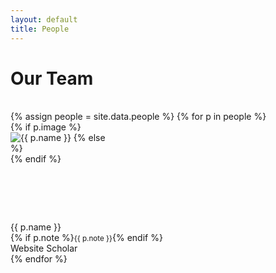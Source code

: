 ```yaml
---
layout: default
title: People
---
```


# Our Team
<br>
<style>
  /* Square avatar box */
  .avatar-wrap { width: 160px; height: 160px; }
  /* Ensure images fill the square nicely */
  .of-cover { object-fit: cover; }
  /* Placeholder look (auto-adapts to light/dark via Bootstrap vars) */
  .avatar-placeholder {
    background: var(--bs-secondary-bg);
    color: var(--bs-secondary-color);
    font-size: 64px;
  }
</style>

<div class="container px-0">
  <div class="row g-4 row-cols-2 row-cols-sm-3 row-cols-md-4">
    {% assign people = site.data.people %}
    {% for p in people %}
    <div class="col">
      <div class="card h-100 text-center border-0">
        <!-- Avatar -->
        <div class="mx-auto avatar-wrap rounded-3 overflow-hidden">
          {% if p.image %}
            <img src="{{ p.image }}" alt="{{ p.name }}" class="w-100 h-100" style="object-fit: cover; object-position: top;">
          {% else %}
            <div class="avatar-placeholder d-flex align-items-center justify-content-center w-100 h-100">
              <i class="bi bi-person-square"></i>
            </div>
          {% endif %}
        </div>
        <!-- Name + role -->
        <div class="card-body p-2">
          <div class="fw-semibold">{{ p.name }}</div>
          {% if p.note %}<small>{{ p.note }}</small>{% endif %}
        </div>
        <!-- Links -->
        <div class="card-footer bg-transparent border-0 pt-0 pb-3">
          <div class="d-flex justify-content-center gap-1 small">
          	<i class="bi bi-globe"></i>
            <a
              class="me-1 {% if p.website %}link-underline link-underline-opacity-1{% else %}disabled text-secondary text-decoration-none{% endif %}"
              {% if p.website %}href="{{ p.website }}"{% else %}tabindex="-1" aria-disabled="true"{% endif %}>
              Website
            </a>
            <i class="bi bi-mortarboard me-1"></i>
            <a
              class="{% if p.scholar %}link-underline link-underline-opacity-1{% else %}disabled text-secondary text-decoration-none{% endif %}"
              {% if p.scholar %}href="{{ p.scholar }}"{% else %}tabindex="-1" aria-disabled="true"{% endif %}>
              Scholar
            </a>
          </div>
        </div>
      </div>
    </div>
    {% endfor %}
  </div>
</div>